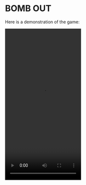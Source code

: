 # BOMB OUT

Here is a demonstration of the game:

<video width="250" height="500" controls>
  <source src="https://github.com/MaheshTechnicals/Bomb-Out-Game/raw/main/sounds/demo.mp4" type="video/mp4">
  Your browser does not support the video tag.
</video>
